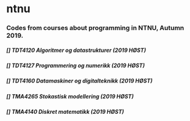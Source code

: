 # ntnu
### Codes from courses about programming in NTNU, Autumn 2019.

##### [] TDT4120 Algoritmer og datastrukturer (2019 HØST)

##### [] TDT4127 Programmering og numerikk (2019 HØST)

##### [] TDT4160 Datamaskiner og digitalteknikk (2019 HØST)

##### [] TMA4265 Stokastisk modellering (2019 HØST)

##### [] TMA4140 Diskret matematikk (2019 HØST)


